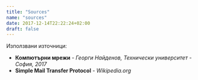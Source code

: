 ```yaml
---
title: "Sources"
name: "sources"
date: 2017-12-14T22:22:24+02:00
draft: false
---
```


Използвани източници:

* **Компютърни мрежи** - *Георги Найденов, Технически университет - София, 2017*
* **Simple Mail Transfer Protocol** - *Wikipedia.org*
